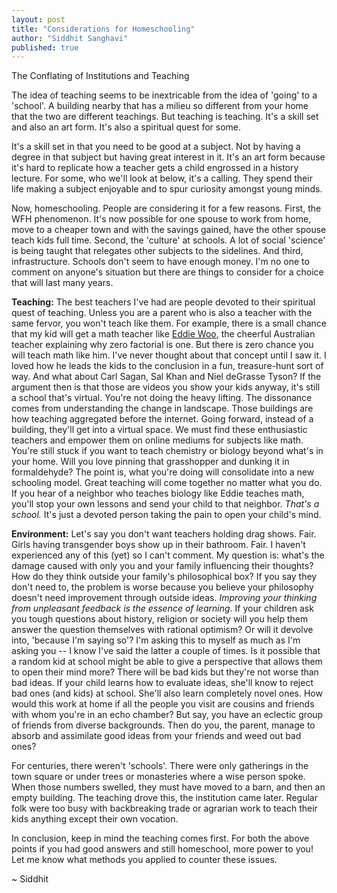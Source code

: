 ```yaml
---
layout: post
title: "Considerations for Homeschooling"
author: "Siddhit Sanghavi"
published: true
---
```

The Conflating of Institutions and Teaching

The idea of teaching seems to be inextricable from the idea of 'going' to a 'school'. A building nearby that has a milieu so different from your home that the two are different teachings. But teaching is teaching. It's a skill set and also an art form. It's also a spiritual quest for some.

It's a skill set in that you need to be good at a subject. Not by having a degree in that subject but having great interest in it. It's an art form because it's hard to replicate how a teacher gets a child engrossed in a history lecture. For some, who we'll look at below, it's a calling. They spend their life making a subject enjoyable and to spur curiosity amongst young minds.

Now, homeschooling. People are considering it for a few reasons. First, the WFH phenomenon. It's now possible for one spouse to work from home, move to a cheaper town and with the savings gained, have the other spouse teach kids full time. Second, the 'culture' at schools. A lot of social 'science' is being taught that relegates other subjects to the sidelines. And third, infrastructure. Schools don't seem to have enough money. I'm no one to comment on anyone's situation but there are things to consider for a choice that will last many years.

**Teaching:** The best teachers I've had are people devoted to their spiritual quest of teaching. Unless you are a parent who is also a teacher with the same fervor, you won't teach like them. For example, there is a small chance that my kid will get a math teacher like [Eddie Woo](https://youtu.be/X32dce7_D48), the cheerful Australian teacher explaining why zero factorial is one. But there is zero chance you will teach math like him. I've never thought about that concept until I saw it. I loved how he leads the kids to the conclusion in a fun, treasure-hunt sort of way. And what about Carl Sagan, Sal Khan and Niel deGrasse Tyson? If the argument then is that those are videos you show your kids anyway, it's still a school that's virtual. You're not doing the heavy lifting. The dissonance comes from understanding the change in landscape. Those buildings are how teaching aggregated before the internet. Going forward, instead of a building, they'll get into a virtual space. We must find these enthusiastic teachers and empower them on online mediums for subjects like math. You're still stuck if you want to teach chemistry or biology beyond what's in your home. Will you love pinning that grasshopper and dunking it in formaldehyde? The point is, what you're doing will consolidate into a new schooling model. Great teaching will come together no matter what you do. If you hear of a neighbor who teaches biology like Eddie teaches math, you'll stop your own lessons and send your child to that neighbor. *That's a school.* It's just a devoted person taking the pain to open your child's mind.

**Environment:** Let's say you don't want teachers holding drag shows. Fair. Girls having transgender boys show up in their bathroom. Fair. I haven't experienced any of this (yet) so I can't comment. My question is: what's the damage caused with only you and your family influencing their thoughts? How do they think outside your family's philosophical box? If you say they don't need to, the problem is worse because you believe your philosophy doesn't need improvement through outside ideas. *Improving your thinking from unpleasant feedback is the essence of learning*. If your children ask you tough questions about history, religion or society will you help them answer the question themselves with rational optimism? Or will it devolve into, 'because I'm saying so'? I'm asking this to myself as much as I'm asking you -- I know I've said the latter a couple of times. Is it possible that a random kid at school might be able to give a perspective that allows them to open their mind more? There will be bad kids but they're not worse than bad ideas. If your child learns how to evaluate ideas, she'll know to reject bad ones (and kids) at school. She'll also learn completely novel ones. How would this work at home if all the people you visit are cousins and friends with whom you're in an echo chamber? But say, you have an eclectic group of friends from diverse backgrounds. Then do you, the parent, manage to absorb and assimilate good ideas from your friends and weed out bad ones? 

For centuries, there weren't 'schools'. There were only gatherings in the town square or under trees or monasteries where a wise person spoke. When those numbers swelled, they must have moved to a barn, and then an empty building. The teaching drove this, the institution came later. Regular folk were too busy with backbreaking  trade or agrarian work to teach their kids anything except their own vocation. 

In conclusion, keep in mind the teaching comes first. For both the above points if you had good answers and still homeschool, more power to you! Let me know what methods you applied to counter these issues.

~ Siddhit